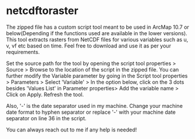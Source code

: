 # netcdftoraster
The zipped file has a custom script tool meant to be used in ArcMap 10.7 or below(Depending if the functions used are available in the lower versions). This tool extracts rasters from NetCDF files for various variables such as u, v, vf etc based on time. Feel free to download and use it as per your requirements. 

Set the source path for the tool by opening the script tool properties > Source  > Browse to the location of the script in the zipped file. You can further modify the Variable parameter by going in the Script tool properties > Parameters > Select 'Variable' > In the option below, click on the 3 dots besides 'Values List' in Parameter properties> Add the variable name > Click on Apply. Refresh the tool. 

Also, '-' is the date separator used in my machine. Change your machine date format to hyphen separator or replace '-' with your machine date separator on line 36 in the script.

You can always reach out to me if any help is needed!
